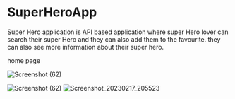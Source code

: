 # SuperHeroApp
Super Hero application is API  based application where super Hero lover can search their super Hero and they can also add them to the favourite.
they can also see more information about their super hero.

home page


![Screenshot (62)](https://user-images.githubusercontent.com/115704546/236669273-2a7584d9-0cd2-4a70-b7c2-98a00fc59aff.png)

![Screenshot (62)](https://user-images.githubusercontent.com/115704546/236669378-01f070ab-2aa6-4f49-8c49-bc41e14c0505.png)
![Screenshot_20230217_205523](https://user-images.githubusercontent.com/115704546/236669403-b9e9fc39-7500-4142-9935-7f78188bdc21.png)
